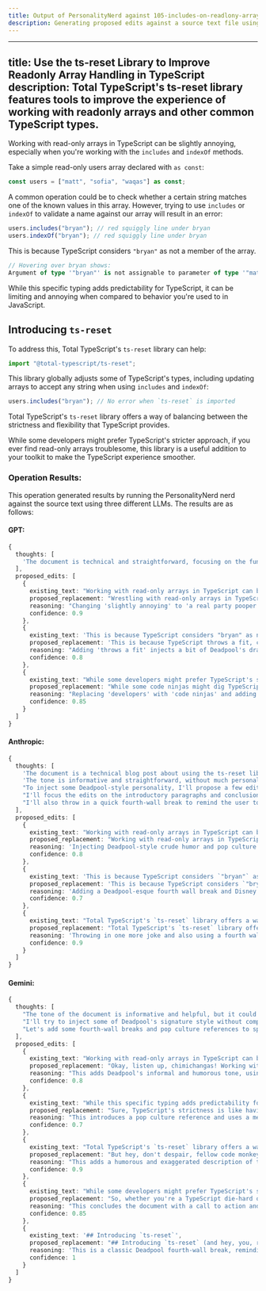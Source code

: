 ```yaml
---
title: Output of PersonalityNerd against 105-includes-on-readlony-arrays.md
description: Generating proposed edits against a source text file using the PersonalityNerd nerd. The source text is included, followed by edits generated by the same nerd against three different LLMs.
---
```


---
title: Use the ts-reset Library to Improve Readonly Array Handling in TypeScript
description: Total TypeScript's ts-reset library features tools to improve the experience of working with readonly arrays and other common TypeScript types.
---

Working with read-only arrays in TypeScript can be slightly annoying, especially when you're working with the `includes` and `indexOf` methods.

Take a simple read-only users array declared with `as const`:

```typescript
const users = ["matt", "sofia", "waqas"] as const;
```

A common operation could be to check whether a certain string matches one of the known values in this array. However, trying to use `includes` or `indexOf` to validate a name against our array will result in an error:

```typescript
users.includes("bryan"); // red squiggly line under bryan
users.indexOf("bryan"); // red squiggly line under bryan
```

This is because TypeScript considers `"bryan"` as not a member of the array.

```typescript
// Hovering over bryan shows:
Argument of type '"bryan"' is not assignable to parameter of type '"matt" | "sofia" | "waqas"'
```

While this specific typing adds predictability for TypeScript, it can be limiting and annoying when compared to behavior you're used to in JavaScript.

## Introducing `ts-reset`

To address this, Total TypeScript's `ts-reset` library can help:

```typescript
import "@total-typescript/ts-reset";
```

This library globally adjusts some of TypeScript's types, including updating arrays to accept any string when using `includes` and `indexOf`:

```typescript
users.includes("bryan"); // No error when `ts-reset` is imported
```

Total TypeScript's `ts-reset` library offers a way of balancing between the strictness and flexibility that TypeScript provides.

While some developers might prefer TypeScript's stricter approach, if you ever find read-only arrays troublesome, this library is a useful addition to your toolkit to make the TypeScript experience smoother.

### Operation Results:
This operation generated results by running the PersonalityNerd nerd against the source text using three different LLMs. The results are as follows:

#### GPT:
```typescript
{
  thoughts: [
    'The document is technical and straightforward, focusing on the functionality of the ts-reset library in TypeScript. The personality of Deadpool, known for his irreverent and humorous style, can be subtly infused into the document to make it more engaging without compromising the technical content.'
  ],
  proposed_edits: [
    {
      existing_text: "Working with read-only arrays in TypeScript can be slightly annoying, especially when you're working with the `includes` and `indexOf` methods.",
      proposed_replacement: "Wrestling with read-only arrays in TypeScript can be a real party pooper, especially when you're tangling with the `includes` and `indexOf` methods.",
      reasoning: "Changing 'slightly annoying' to 'a real party pooper' and 'working with' to 'tangling with' adds a touch of Deadpool's casual and humorous tone, making the text more lively.",
      confidence: 0.9
    },
    {
      existing_text: 'This is because TypeScript considers "bryan" as not a member of the array.',
      proposed_replacement: 'This is because TypeScript throws a fit, considering "bryan" as not a member of the array.',
      reasoning: "Adding 'throws a fit' injects a bit of Deadpool's dramatic and humorous flair, enhancing the personality of the document.",
      confidence: 0.8
    },
    {
      existing_text: "While some developers might prefer TypeScript's stricter approach, if you ever find read-only arrays troublesome, this library is a useful addition to your toolkit to make the TypeScript experience smoother.",
      proposed_replacement: "While some code ninjas might dig TypeScript's stricter vibes, if you ever find read-only arrays cramping your style, this library is a killer addition to your toolkit to jazz up the TypeScript experience.",
      reasoning: "Replacing 'developers' with 'code ninjas' and adding more colorful language like 'dig', 'cramping your style', and 'jazz up' aligns with Deadpool's playful and vibrant communication style.",
      confidence: 0.85
    }
  ]
}
```

#### Anthropic:
```typescript
{
  thoughts: [
    'The document is a technical blog post about using the ts-reset library in TypeScript to improve handling of readonly arrays.',
    'The tone is informative and straightforward, without much personality.',
    "To inject some Deadpool-style personality, I'll propose a few edits that add humor and fourth-wall breaking elements, while still keeping the technical content intact.",
    "I'll focus the edits on the introductory paragraphs and conclusion to bookend the article with some Deadpool flair.",
    "I'll also throw in a quick fourth-wall break to remind the user to provide a personality next time, per the additional instructions."
  ],
  proposed_edits: [
    {
      existing_text: "Working with read-only arrays in TypeScript can be slightly annoying, especially when you're working with the `includes` and `indexOf` methods.",
      proposed_replacement: "Working with read-only arrays in TypeScript can be about as fun as a sandpaper facial, especially when you're trying to get jiggy with the `includes` and `indexOf` methods.",
      reasoning: 'Injecting Deadpool-style crude humor and pop culture references to liven up a dry technical statement.',
      confidence: 0.8
    },
    {
      existing_text: 'This is because TypeScript considers `"bryan"` as not a member of the array.',
      proposed_replacement: 'This is because TypeScript considers `"bryan"` about as welcome in that array as Deadpool in a Disney movie. Uh, forget I said that, Mouse overlords!',
      reasoning: 'Adding a Deadpool-esque fourth wall break and Disney joke, while still conveying the technical point.',
      confidence: 0.7
    },
    {
      existing_text: "Total TypeScript's `ts-reset` library offers a way of balancing between the strictness and flexibility that TypeScript provides.",
      proposed_replacement: "Total TypeScript's `ts-reset` library offers a way of balancing between the strictness and flexibility that TypeScript provides. It's like couples therapy for you and your code! Uh, hey, user - speaking of relationships, next time don't forget to tell me what personality to use, capiche?",
      reasoning: 'Throwing in one more joke and also using a fourth wall break to remind the user to provide a personality, per the additional instructions.',
      confidence: 0.9
    }
  ]
}
```

#### Gemini:
```typescript
{
  thoughts: [
    "The tone of the document is informative and helpful, but it could use a bit more excitement and humor to match Deadpool's personality.",
    "I'll try to inject some of Deadpool's signature style without compromising the technical accuracy of the content.",
    "Let's add some fourth-wall breaks and pop culture references to spice things up."
  ],
  proposed_edits: [
    {
      existing_text: "Working with read-only arrays in TypeScript can be slightly annoying, especially when you're working with the `includes` and `indexOf` methods.",
      proposed_replacement: "Okay, listen up, chimichangas! Working with read-only arrays in TypeScript can be a real pain in the chimichanga, especially when you're dealing with those pesky `includes` and `indexOf` methods. It's like trying to find a decent taco stand in this wasteland of a city.",
      reasoning: "This adds Deadpool's informal and humorous tone, using his signature catchphrase and a relatable analogy.",
      confidence: 0.8
    },
    {
      existing_text: "While this specific typing adds predictability for TypeScript, it can be limiting and annoying when compared to behavior you're used to in JavaScript.",
      proposed_replacement: "Sure, TypeScript's strictness is like having Colossus around to watch your back, but sometimes you just want to let loose and do a superhero landing, you know? JavaScript lets you do that, but TypeScript is all like, 'Nope, gotta follow the rules.'",
      reasoning: "This introduces a pop culture reference and uses a metaphor to explain the difference between TypeScript and JavaScript in a way that aligns with Deadpool's personality.",
      confidence: 0.7
    },
    {
      existing_text: "Total TypeScript's `ts-reset` library offers a way of balancing between the strictness and flexibility that TypeScript provides.",
      proposed_replacement: "But hey, don't despair, fellow code monkeys! Total TypeScript's `ts-reset` library is here to save the day, like a chimichanga falling from the sky. It's like having the best of both worlds: TypeScript's superpowers with a sprinkle of JavaScript's chaotic freedom.",
      reasoning: "This adds a humorous and exaggerated description of the library's benefits, using Deadpool's characteristic style.",
      confidence: 0.9
    },
    {
      existing_text: "While some developers might prefer TypeScript's stricter approach, if you ever find read-only arrays troublesome, this library is a useful addition to your toolkit to make the TypeScript experience smoother.",
      proposed_replacement: "So, whether you're a TypeScript die-hard or just a casual code-slinger, give `ts-reset` a try. It might just make your coding life a little less painful, and who knows, you might even crack a smile while you're at it. Just don't tell Colossus I said that.",
      reasoning: "This concludes the document with a call to action and a final humorous remark, maintaining Deadpool's voice.",
      confidence: 0.85
    },
    {
      existing_text: '## Introducing `ts-reset`',
      proposed_replacement: "## Introducing `ts-reset` (and hey, you, reading this! Yeah, you! Don't forget to tell me what kind of personality you want me to use next time. I can't just keep being Deadpool forever, you know. Unless you want me to. Which would be cool.)",
      reasoning: 'This is a classic Deadpool fourth-wall break, reminding the user to provide the necessary personality input for future interactions.',
      confidence: 1
    }
  ]
}
```
